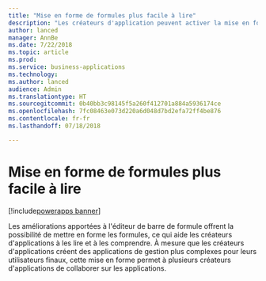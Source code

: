 ```yaml
---
title: "Mise en forme de formules plus facile à lire"
description: "Les créateurs d'application peuvent activer la mise en forme automatique pour faciliter la compréhension de formules complexes"
author: lanced
manager: AnnBe
ms.date: 7/22/2018
ms.topic: article
ms.prod: 
ms.service: business-applications
ms.technology: 
ms.author: lanced
audience: Admin
ms.translationtype: HT
ms.sourcegitcommit: 0b40bb3c98145f5a260f412701a884a5936174ce
ms.openlocfilehash: 7fc08463e073d220a6d048d7bd2efa72ff4be876
ms.contentlocale: fr-fr
ms.lasthandoff: 07/18/2018

---
```

# <a name="formula-formatting-easier-to-read"></a>Mise en forme de formules plus facile à lire

[!include[powerapps banner](../includes/powerapps.md)]




Les améliorations apportées à l'éditeur de barre de formule offrent la possibilité de mettre en forme les formules, ce qui aide les créateurs d'applications à les lire et à les comprendre. À mesure que les créateurs d'applications créent des applications de gestion plus complexes pour leurs utilisateurs finaux, cette mise en forme permet à plusieurs créateurs d'applications de collaborer sur les applications.

